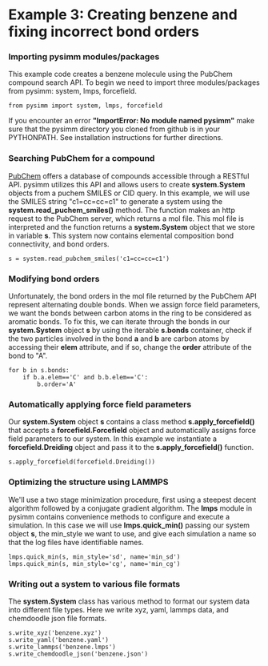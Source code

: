 Example 3: Creating benzene and fixing incorrect bond orders
============================================================

### Importing pysimm modules/packages

This example code creates a benzene molecule using the PubChem compound search API. To begin we need to import three modules/packages from pysimm: system, lmps, forcefield.

`from pysimm import system, lmps, forcefield`

If you encounter an error **"ImportError: No module named pysimm"** make sure that the pysimm directory you cloned from github is in your PYTHONPATH. See installation instructions for further directions.

### Searching PubChem for a compound

[PubChem](https://pubchem.ncbi.nlm.nih.gov/search/#collection=compounds) offers a database of compounds accessible through a RESTful API. pysimm utilizes this API and allows users to create **system.System** objects from a puchem SMILES or CID query. In this example, we will use the SMILES string "c1=cc=cc=c1" to generate a system using the **system.read_puchem_smiles()** method. The function makes an http request to the PubChem server, which returns a mol file. This mol file is interpreted and the function returns a **system.System** object that we store in variable **s**. This system now contains elemental composition bond connectivity, and bond orders.

`s = system.read_pubchem_smiles('c1=cc=cc=c1')`

### Modifying bond orders

Unfortunately, the bond orders in the mol file returned by the PubChem API represent alternating double bonds. When we assign force field parameters, we want the bonds between carbon atoms in the ring to be considered as aromatic bonds. To fix this, we can iterate through the bonds in our **system.System** object **s** by using the iterable **s.bonds** container, check if the two particles involved in the bond **a** and **b** are carbon atoms by accessing their **elem** attribute, and if so, change the **order** attribute of the bond to "A".

```
for b in s.bonds:
    if b.a.elem=='C' and b.b.elem=='C':
        b.order='A'
```

### Automatically applying force field parameters

Our **system.System** object **s** contains a class method **s.apply_forcefield()** that accepts a **forcefield.Forcefield** object and automatically assigns force field parameters to our system. In this example we instantiate a **forcefield.Dreiding** object and pass it to the **s.apply_forcefield()** function.

`s.apply_forcefield(forcefield.Dreiding())`

### Optimizing the structure using LAMMPS

We'll use a two stage minimization procedure, first using a steepest decent algorithm followed by a conjugate gradient algorithm. The **lmps** module in pysimm contains convenience methods to configure and execute a simulation. In this case we will use **lmps.quick_min()** passing our system object **s**, the min_style we want to use, and give each simulation a name so that the log files have identifiable names.

```
lmps.quick_min(s, min_style='sd', name='min_sd')
lmps.quick_min(s, min_style='cg', name='min_cg')
```

### Writing out a system to various file formats

The **system.System** class has various method to format our system data into different file types. Here we write xyz, yaml, lammps data, and chemdoodle json file formats.

```
s.write_xyz('benzene.xyz')
s.write_yaml('benzene.yaml')
s.write_lammps('benzene.lmps')
s.write_chemdoodle_json('benzene.json')
```